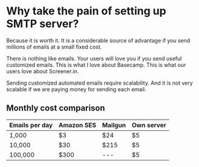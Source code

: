 # Why take the pain of setting up SMTP server?

Because it is worth it. It is a considerable source of advantage if you send millions of emails at a small fixed cost.

There is nothing like emails. Your users will love you if you send useful customized emails. This is what I love about Basecamp. This is what our users love about Screener.in.

Sending customized automated emails require scalability. And it is not very scalable if we are paying money for sending each email.

## Monthly cost comparison

| Emails per day | Amazon SES | Mailgun | Own server |
|----------------|------------|---------|------------|
| 1,000          | $3         | $24     | $5         |
| 10,000         | $30        | $215    | $5         |
| 100,000        | $300       | ---     | $5         |